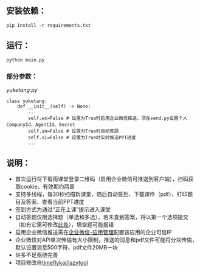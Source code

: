 安装依赖：
--
```shell
pip install -r requirements.txt 
```

运行：
--
```shell
python main.py
```

### 部分参数：
*yuketang.py*
```shell
class yuketang:
    def __init__(self) -> None:
        ...
        self.wx=False # 设置为True时启用企业微信推送，须在send.py设置个人CompanyId、AgentId、Secret
        self.an=False # 设置为True时自动答题
        self.si=False # 设置为True时实时推送PPT进度
        ...
```

说明：
--
 - 首次运行将下载雨课堂登录二维码（启用企业微信可推送到客户端），扫码获取cookie，有效期约两周<br>
 - 支持多线程，每30秒扫描新课堂，随后自动签到、下载课件（pdf）、打印题目及答案、查看当前PPT进度<br>
 - 签到方式为通过“正在上课”提示进入课堂<br>
 - 自动答题仅限选择题（单选和多选），若未查到答案，将以第一个选项提交（如有它需可修改[此处](https://github.com/thuhollow2/Hetangyuketang/blob/main/yuketang.py#L242-L243)），填空题可能报错<br>
 - 启用企业微信推送需在[企业微信-应用管理](https://work.weixin.qq.com/wework_admin/frame#apps)配置该应用的企业可信IP<br>
 - 企业微信对API单次传输有大小限制，推送的消息和pdf文件可能将分块传输，默认设置消息500字符、pdf文件20MB一块<br>
 - 许多不足亟待完善<br>
 - 项目修改自[timeflykai/lazytool](https://github.com/timeflykai/lazytool/tree/main)
